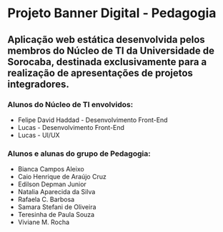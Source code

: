 # Projeto Banner Digital - Pedagogia

## Aplicação web estática desenvolvida pelos membros do Núcleo de TI da Universidade de Sorocaba, destinada exclusivamente para a realização de apresentações de projetos integradores.

### Alunos do Núcleo de TI envolvidos:
<ul>
    <li>Felipe David Haddad - Desenvolvimento Front-End</li>
    <li>Lucas - Desenvolvimento Front-End</li> 
    <li>Lucas - UI/UX</li>
</ul>

### Alunos e alunas do grupo de Pedagogia:
<ul>
    <li>Bianca Campos Aleixo</li>
    <li>Caio Henrique de Araújo Cruz</li>
    <li>Edilson Depman Junior</li>
    <li>Natalia Aparecida da Silva</li>
    <li>Rafaela C. Barbosa</li>
    <li>Samara Stefani de Oliveira</li>
    <li>Teresinha de Paula Souza</li>
    <li>Viviane M. Rocha</li>
</ul>
